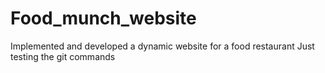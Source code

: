 # Food_munch_website
Implemented and developed a dynamic website for a food restaurant
Just testing the git commands